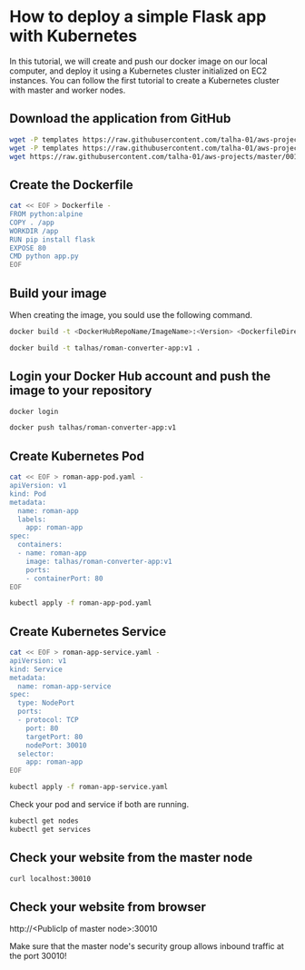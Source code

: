 # How to deploy a simple Flask app with Kubernetes
 
In this tutorial, we will create and push our docker image on our local computer, and deploy it using a Kubernetes cluster initialized on EC2 instances.
You can follow the first tutorial to create a Kubernetes cluster with master and worker nodes.

## Download the application from GitHub
```bash
wget -P templates https://raw.githubusercontent.com/talha-01/aws-projects/master/001-roman-numerals-converter/templates/index.html
wget -P templates https://raw.githubusercontent.com/talha-01/aws-projects/master/001-roman-numerals-converter/templates/result.html
wget https://raw.githubusercontent.com/talha-01/aws-projects/master/001-roman-numerals-converter/app.py
```
## Create the Dockerfile
```bash
cat << EOF > Dockerfile -
FROM python:alpine
COPY . /app
WORKDIR /app
RUN pip install flask
EXPOSE 80
CMD python app.py
EOF
```

## Build your image
When creating the image, you sould use the following command.
```bash
docker build -t <DockerHubRepoName/ImageName>:<Version> <DockerfileDirectory>
```
```bash
docker build -t talhas/roman-converter-app:v1 .
```

## Login your Docker Hub account and push the image to your repository
```bash
docker login
```
```bash 
docker push talhas/roman-converter-app:v1
```

## Create Kubernetes Pod
```bash
cat << EOF > roman-app-pod.yaml -
apiVersion: v1
kind: Pod
metadata:
  name: roman-app
  labels:
    app: roman-app
spec:
  containers:
  - name: roman-app
    image: talhas/roman-converter-app:v1
    ports:
    - containerPort: 80
EOF
```
```bash
kubectl apply -f roman-app-pod.yaml
```

## Create Kubernetes Service
```bash
cat << EOF > roman-app-service.yaml -
apiVersion: v1
kind: Service
metadata:
  name: roman-app-service
spec:
  type: NodePort
  ports:
  - protocol: TCP
    port: 80
    targetPort: 80
    nodePort: 30010
  selector:
    app: roman-app
EOF
```
```bash
kubectl apply -f roman-app-service.yaml
```
Check your pod and service if both are running.
```bash
kubectl get nodes
kubectl get services
```

## Check your website from the master node
```bash
curl localhost:30010
```

## Check your website from browser
http://\<PublicIp of master node\>:30010

Make sure that the master node's security group allows inbound traffic at the port 30010!




